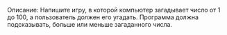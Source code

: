 Описание: Напишите игру, в которой компьютер загадывает число от 1 до 100, а пользователь должен его угадать. Программа должна подсказывать, больше или меньше загаданного числа.